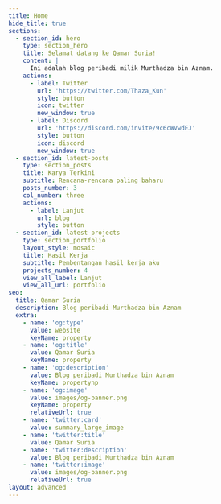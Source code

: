 ```yaml
---
title: Home
hide_title: true
sections:
  - section_id: hero
    type: section_hero
    title: Selamat datang ke Qamar Suria!
    content: |
      Ini adalah blog peribadi milik Murthadza bin Aznam.
    actions:
      - label: Twitter
        url: 'https://twitter.com/Thaza_Kun'
        style: button
        icon: twitter
        new_window: true
      - label: Discord
        url: 'https://discord.com/invite/9c6cWVwdEJ'
        style: button
        icon: discord
        new_window: true
  - section_id: latest-posts
    type: section_posts
    title: Karya Terkini
    subtitle: Rencana-rencana paling baharu
    posts_number: 3
    col_number: three
    actions:
      - label: Lanjut
        url: blog
        style: button
  - section_id: latest-projects
    type: section_portfolio
    layout_style: mosaic
    title: Hasil Kerja
    subtitle: Pembentangan hasil kerja aku
    projects_number: 4
    view_all_label: Lanjut
    view_all_url: portfolio
seo:
  title: Qamar Suria
  description: Blog peribadi Murthadza bin Aznam
  extra:
    - name: 'og:type'
      value: website
      keyName: property
    - name: 'og:title'
      value: Qamar Suria
      keyName: property
    - name: 'og:description'
      value: Blog peribadi Murthadza bin Aznam
      keyName: propertynp
    - name: 'og:image'
      value: images/og-banner.png
      keyName: property
      relativeUrl: true
    - name: 'twitter:card'
      value: summary_large_image
    - name: 'twitter:title'
      value: Qamar Suria
    - name: 'twitter:description'
      value: Blog peribadi Murthadza bin Aznam
    - name: 'twitter:image'
      value: images/og-banner.png
      relativeUrl: true
layout: advanced
---
```

